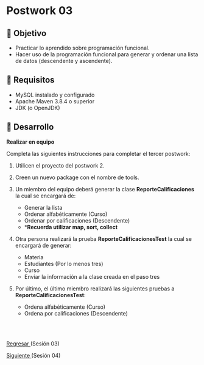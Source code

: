 # Postwork 03

## 🎩 Objetivo

- Practicar lo aprendido sobre programación funcional.
- Hacer uso de la programación funcional para generar y ordenar una lista de datos (descendente y ascendente).

## 🎯 Requisitos

- MySQL instalado y configurado
- Apache Maven 3.8.4 o superior
- JDK (o OpenJDK)

## 🚀 Desarrollo

**Realizar en equipo**

Completa las siguientes instrucciones para completar el tercer postwork:

1. Utilicen el proyecto del postwork 2.

2. Creen un nuevo package con el nombre de tools.

3. Un miembro del equipo deberá generar la clase **ReporteCalificaciones** la cual se encargará de:

    - Generar la lista
    - Ordenar alfabéticamente (Curso)
    - Ordenar por calificaciones (Descendente)
    - ***Recuerda utilizar map, sort, collect**

4. Otra persona realizará la prueba **ReporteCalificacionesTest** la cual se encargará de generar:

    - Materia
    - Estudiantes (Por lo menos tres)
    - Curso
    - Enviar la información a la clase creada en el paso tres

5. Por último, el último miembro realizará las siguientes pruebas a **ReporteCalificacionesTest**:

    - Ordena alfabéticamente (Curso)
    - Ordena por calificaciones (Descendente)

<br/>
<br/>

[Regresar ](../Readme.md)(Sesión 03)

[Siguiente ](../../Sesion-04/Readme.md)(Sesión 04)
